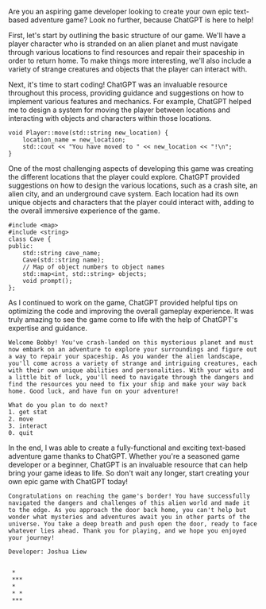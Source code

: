 Are you an aspiring game developer looking to create your own epic text-based adventure game? Look no further, because ChatGPT is here to help!

First, let's start by outlining the basic structure of our game. We'll have a player character who is stranded on an alien planet and must navigate through various locations to find resources and repair their spaceship in order to return home. To make things more interesting, we'll also include a variety of strange creatures and objects that the player can interact with.

Next, it's time to start coding! ChatGPT was an invaluable resource throughout this process, providing guidance and suggestions on how to implement various features and mechanics. For example, ChatGPT helped me to design a system for moving the player between locations and interacting with objects and characters within those locations.

```
void Player::move(std::string new_location) {
    location_name = new_location;
    std::cout << "You have moved to " << new_location << "!\n";
}
```

One of the most challenging aspects of developing this game was creating the different locations that the player could explore. ChatGPT provided suggestions on how to design the various locations, such as a crash site, an alien city, and an underground cave system. Each location had its own unique objects and characters that the player could interact with, adding to the overall immersive experience of the game.

```
#include <map>
#include <string>
class Cave {
public:
    std::string cave_name;
    Cave(std::string name);
    // Map of object numbers to object names
    std::map<int, std::string> objects;
    void prompt();
};
```

As I continued to work on the game, ChatGPT provided helpful tips on optimizing the code and improving the overall gameplay experience. It was truly amazing to see the game come to life with the help of ChatGPT's expertise and guidance.

```
Welcome Bobby! You've crash-landed on this mysterious planet and must now embark on an adventure to explore your surroundings and figure out a way to repair your spaceship. As you wander the alien landscape, you'll come across a variety of strange and intriguing creatures, each with their own unique abilities and personalities. With your wits and a little bit of luck, you'll need to navigate through the dangers and find the resources you need to fix your ship and make your way back home. Good luck, and have fun on your adventure!

What do you plan to do next?
1. get stat
2. move
3. interact
0. quit
```

In the end, I was able to create a fully-functional and exciting text-based adventure game thanks to ChatGPT. Whether you're a seasoned game developer or a beginner, ChatGPT is an invaluable resource that can help bring your game ideas to life. So don't wait any longer, start creating your own epic game with ChatGPT today!


```
Congratulations on reaching the game's border! You have successfully navigated the dangers and challenges of this alien world and made it to the edge. As you approach the door back home, you can't help but wonder what mysteries and adventures await you in other parts of the universe. You take a deep breath and push open the door, ready to face whatever lies ahead. Thank you for playing, and we hope you enjoyed your journey!

Developer: Joshua Liew


 *
 ***
 *
 * *
 ***
```
